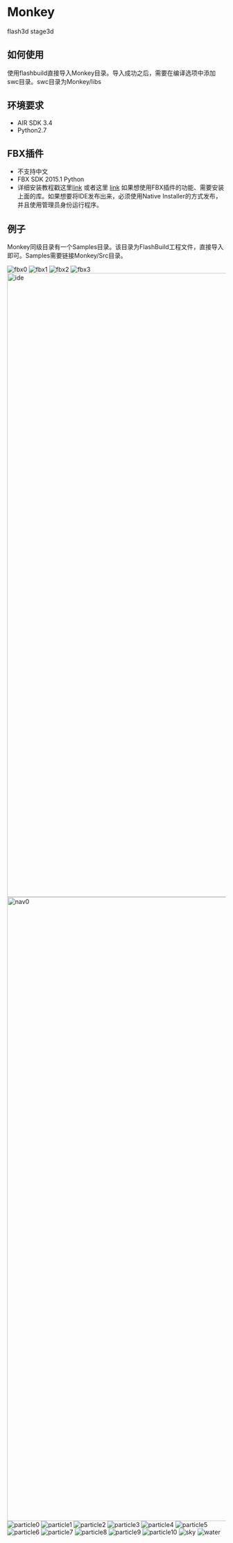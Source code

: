 # Monkey
flash3d stage3d

## 如何使用
使用flashbuild直接导入Monkey目录。导入成功之后，需要在编译选项中添加swc目录。swc目录为Monkey/libs

## 环境要求
- AIR SDK 3.4
- Python2.7

## FBX插件
- 不支持中文
- FBX SDK 2015.1 Python
- 详细安装教程戳这里[link](https://github.com/BobLChen/flash3d-fbx-stage3d-python) 或者这里 [link](http://boblchen.github.io/2015/03/15/stage3d-17-fbx%E8%A7%A3%E6%9E%90/)
如果想使用FBX插件的功能、需要安装上面的库。如果想要将IDE发布出来，必须使用Native Installer的方式发布，并且使用管理员身份运行程序。

## 例子
Monkey同级目录有一个Samples目录。该目录为FlashBuild工程文件，直接导入即可。Samples需要链接Monkey/Src目录。

![fbx0](https://user-images.githubusercontent.com/3423939/36933661-32829918-1f18-11e8-9823-bcc8c2247932.png)
![fbx1](https://user-images.githubusercontent.com/3423939/36933662-32af413e-1f18-11e8-85e3-b41c102c4158.png)
![fbx2](https://user-images.githubusercontent.com/3423939/36933663-32db41b2-1f18-11e8-9fda-aa7a09ba5b57.png)
![fbx3](https://user-images.githubusercontent.com/3423939/36933664-331a4556-1f18-11e8-9d2d-19c1d19dd4d1.png)
<img width="1439" alt="ide" src="https://user-images.githubusercontent.com/3423939/36933665-3349718c-1f18-11e8-964a-a01c276c2021.png">
<img width="1439" alt="nav0" src="https://user-images.githubusercontent.com/3423939/36933666-33754e56-1f18-11e8-8ad3-a6df5479df45.png">
![particle0](https://user-images.githubusercontent.com/3423939/36933667-33a5d0d0-1f18-11e8-88dc-51b77f3b3b56.png)
![particle1](https://user-images.githubusercontent.com/3423939/36933668-33d17f50-1f18-11e8-9c0d-575295394114.jpg)
![particle2](https://user-images.githubusercontent.com/3423939/36933669-33fd31fe-1f18-11e8-92e5-f50db3002362.jpg)
![particle3](https://user-images.githubusercontent.com/3423939/36933670-3432b914-1f18-11e8-8a5a-6c555c9c5fe5.jpg)
![particle4](https://user-images.githubusercontent.com/3423939/36933671-3464c904-1f18-11e8-982b-dedd33a19d31.png)
![particle5](https://user-images.githubusercontent.com/3423939/36933672-3490f6a0-1f18-11e8-8b90-b46488509fdc.jpg)
![particle6](https://user-images.githubusercontent.com/3423939/36933674-34c06476-1f18-11e8-98f1-a6be65b6bf47.jpg)
![particle7](https://user-images.githubusercontent.com/3423939/36933675-34ec11ca-1f18-11e8-86f3-14e2bd860ded.jpg)
![particle8](https://user-images.githubusercontent.com/3423939/36933676-35172144-1f18-11e8-99e6-aa47850ff645.png)
![particle9](https://user-images.githubusercontent.com/3423939/36933677-3542580a-1f18-11e8-9f82-f6759758749f.jpg)
![particle10](https://user-images.githubusercontent.com/3423939/36933678-36a2f70e-1f18-11e8-88a7-0dd08d42b51d.jpg)
![sky](https://user-images.githubusercontent.com/3423939/36933679-36d03d90-1f18-11e8-803e-258f563c4817.png)
![water](https://user-images.githubusercontent.com/3423939/36933680-36fb8d6a-1f18-11e8-9995-98e1f8992d64.png)
